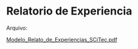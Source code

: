 # Relatorio de Experiencia

Arquivo:


[Modelo_Relato_de_Experiencias_SCiTec.pdf](https://github.com/user-attachments/files/16882064/Modelo_Relato_de_Experiencias_SCiTec.pdf)
